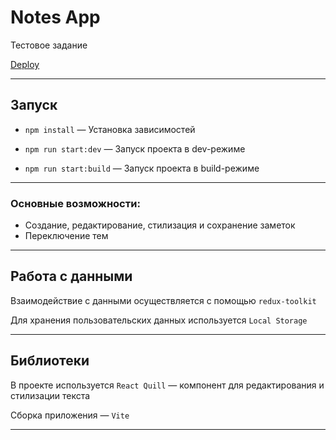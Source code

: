 # Notes App

Тестовое задание

[Deploy](https://brygmos-notes.netlify.app)

----


## Запуск
- `npm install` — Установка зависимостей


- `npm run start:dev` — Запуск проекта в dev-режиме


- `npm run start:build` — Запуск проекта в build-режиме

----

### Основные возможности:
- Создание, редактирование, стилизация и сохранение заметок
- Переключение тем

----

## Работа с данными

Взаимодействие с данными осуществляется с помощью `redux-toolkit`

Для хранения пользовательских данных используется `Local Storage`

[//]: # (Запросы на сервер отправляются с помощью [RTK query]&#40;/src/shared/api/rtkApi.ts&#41;)

----

## Библиотеки

В проекте используется `React Quill` — компонент для редактирования и стилизации текста

Сборка приложения — `Vite`

[//]: # (Запросы на сервер отправляются с помощью [RTK query]&#40;/src/shared/api/rtkApi.ts&#41;)

----
